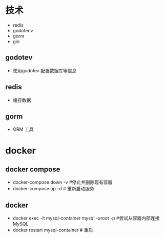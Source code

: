 

# 技术
 - redis
 - godotenv
 - gorm
 - gin

 ## godotev
 - 使用godotev 配置数据库等信息

 ## redis
 - 缓存数据

 ## gorm
 - ORM 工具

# docker

## docker compose
- docker-compose down -v  #停止并删除现有容器
- docker-compose up -d  # 重新启动服务

## docker
- docker exec -it mysql-container mysql -uroot -p  #尝试从容器内部连接MySQL
- docker restart mysql-container  # 重启
